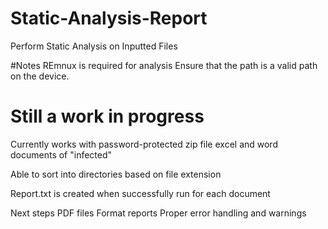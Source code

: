 # Static-Analysis-Report
Perform Static Analysis on Inputted Files


#Notes
  REmnux is required for analysis
  Ensure that the path is a valid path on the device.
  
# Still a work in progress
  Currently works with password-protected zip file excel and word documents of "infected"
  
  Able to sort into directories based on file extension 
  
  Report.txt is created when successfully run for each document

Next steps
  PDF files
  Format reports 
  Proper error handling and warnings
